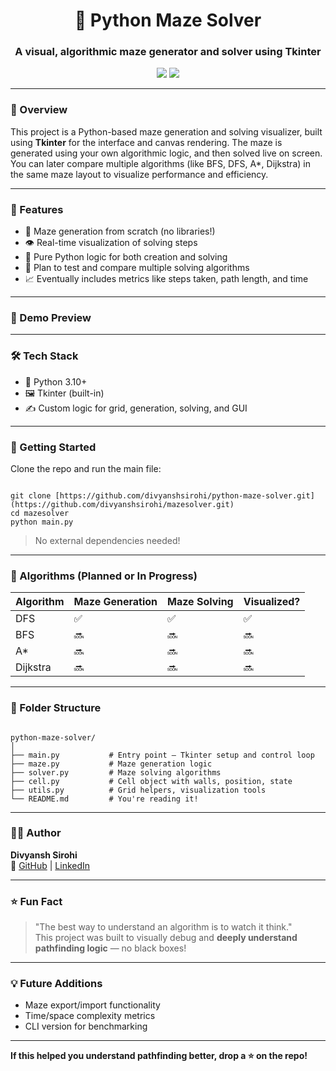 <h1 align="center">🧩 Python Maze Solver</h1>
<h3 align="center">A visual, algorithmic maze generator and solver using Tkinter</h3>

<p align="center">
  <img src="https://img.shields.io/badge/Python-3.10+-blue.svg" />
  <img src="https://img.shields.io/badge/Tkinter-GUI-green.svg" />
</p>

---

### 🎯 Overview

This project is a Python-based maze generation and solving visualizer, built using **Tkinter** for the interface and canvas rendering. The maze is generated using your own algorithmic logic, and then solved live on screen.  
You can later compare multiple algorithms (like BFS, DFS, A*, Dijkstra) in the same maze layout to visualize performance and efficiency.

---

### 🧠 Features

- 🧱 Maze generation from scratch (no libraries!)
- 👁️ Real-time visualization of solving steps
- 🐍 Pure Python logic for both creation and solving
- 🔁 Plan to test and compare multiple solving algorithms
- 📈 Eventually includes metrics like steps taken, path length, and time

---

### 📸 Demo Preview

---

### 🛠️ Tech Stack

- 🐍 Python 3.10+
- 🖼️ Tkinter (built-in)
- ✍️ Custom logic for grid, generation, solving, and GUI

---

### 🚀 Getting Started

Clone the repo and run the main file:

```

git clone [https://github.com/divyanshsirohi/python-maze-solver.git](https://github.com/divyanshsirohi/mazesolver.git)
cd mazesolver
python main.py

```

> No external dependencies needed!

---

### 🧩 Algorithms (Planned or In Progress)

| Algorithm    | Maze Generation | Maze Solving | Visualized? |
|--------------|------------------|---------------|-------------|
| DFS          | ✅               | ✅             | ✅          |
| BFS          | 🔜               | 🔜             | 🔜          |
| A*           | 🔜               | 🔜             | 🔜          |
| Dijkstra     | 🔜               | 🔜             | 🔜          |

---

### 📁 Folder Structure

```

python-maze-solver/
│
├── main.py           # Entry point — Tkinter setup and control loop
├── maze.py           # Maze generation logic
├── solver.py         # Maze solving algorithms
├── cell.py           # Cell object with walls, position, state
├── utils.py          # Grid helpers, visualization tools
└── README.md         # You're reading it!

```

---

### 👨‍💻 Author

**Divyansh Sirohi**  
🔗 [GitHub](https://github.com/divyanshsirohi) | [LinkedIn](https://linkedin.com/in/divyanshsirohi)

---

### ⭐ Fun Fact

> "The best way to understand an algorithm is to watch it think."  
This project was built to visually debug and **deeply understand pathfinding logic** — no black boxes!

---

### 💡 Future Additions

- Maze export/import functionality  
- Time/space complexity metrics  
- CLI version for benchmarking  

---
**If this helped you understand pathfinding better, drop a ⭐ on the repo!**
```

